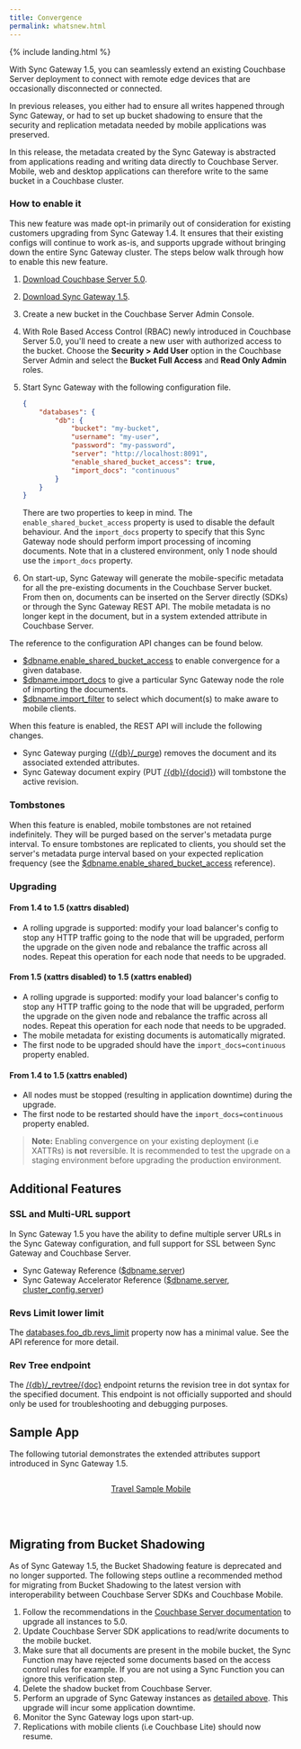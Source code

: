 ```yaml
---
title: Convergence
permalink: whatsnew.html
---
```


{% include landing.html %}

<!--

Plan:

- [x] [GA] Update configuration file [reference](https://developer.couchbase.com/documentation/mobile/current/guides/sync-gateway/config-properties/index.html) (Adam)
	- The backing yaml file must be updated here on the [convergence](https://github.com/couchbaselabs/couchbase-mobile-portal/blob/convergence/configs/20/sg.yaml) branch.

- [x] Provide example config for most common scenario (Adam, *included below*)
	- Can be inserted on the stub [convergence.md](https://github.com/couchbaselabs/couchbase-mobile-portal/blob/convergence/md-docs/_20/guides/sync-gateway/convergence.md) file.
- [ ] [DP2/GA] Compatibility matrix
	- 1.5 will enable convergence if the server is =< 5.0, otherwise will not enable it.
- [ ] [DP2/GA] Conceptual explanation of a server-only application that starts using mobile
	- Provide what is expected from an end user point of view (Sachin)
		1. Pre-deployment planning
			- User creation for mobile users – why? How are these different from server users?
			- Choose an authentication option from the ones available – link to the different portions of the SG guide
			- Choose which documents/buckets would be enabled for convergence (auto-import)
		2. Deployment
			- Create a SG cluster
			- Configuration of SG
			- Configure docs/buckets for mobile enablement/auto-import
		3. Add CBL to mobile application
			- Link to getting started guides on dev portal
	- Provide implementation notes and details (Adam) 
- [ ] [DP2/GA] Conceptual explanation of a mobile-only application that starts using server SDKs.
	- Provide what is expected from an end user point of view (Sachin)
		1. Pre-deployment planning
			- Choose the application development strategy for the server application developed using one of our SDKs.
			- Choose which documents/buckets would be enabled for convergence (auto-import)
		2. Deployment
			- Upgrade CB server cluster to Spock and SG to 2.1
			- Configuration of SG
			- Configure docs/buckets for mobile enablement/auto-import
		3. Impact on mobile app
			- No impact. Call out the compatibility between SG 2.x and CBL 1.x
	- Provide implementation notes and details (Adam)
- [ ] [DP2/GA] Migrating from bucket shadowing.
	- Remove bucket shadowing docs from 1.5 (in 1.4 only)
	- Explain strategy on migrating from bucket shadowing to 1.5
- [ ] [DP2/GA] Release notes for convergence.
	- Improve the process to edit/review release notes. Scope already covered in [#596](https://github.com/couchbaselabs/couchbase-mobile-portal/issues/596) (James)
	Edit the release notes once the process is improved (Adam)

-->

With Sync Gateway 1.5, you can seamlessly extend an existing Couchbase Server deployment to connect with remote edge devices that are occasionally disconnected or connected.

In previous releases, you either had to ensure all writes happened through Sync Gateway, or had to set up bucket shadowing to ensure that the security and replication metadata needed by mobile applications was preserved.

In this release, the metadata created by the Sync Gateway is abstracted from applications reading and writing data directly to Couchbase Server. Mobile, web and desktop applications can therefore write to the same bucket in a Couchbase cluster.

### How to enable it

This new feature was made opt-in primarily out of consideration for existing customers upgrading from Sync Gateway 1.4. It ensures that their existing configs will continue to work as-is, and supports upgrade without bringing down the entire Sync Gateway cluster. The steps below walk through how to enable this new feature.

1. [Download Couchbase Server 5.0](https://www.couchbase.com/downloads).
2. [Download Sync Gateway 1.5](https://www.couchbase.com/downloads?family=Mobile&product=Couchbase%20Sync%20Gateway&edition=Enterprise%20Edition 
).
3. Create a new bucket in the Couchbase Server Admin Console.
4. With Role Based Access Control (RBAC) newly introduced in Couchbase Server 5.0, you'll need to create a new user with authorized access to the bucket. Choose the **Security > Add User** option in the Couchbase Server Admin and select the **Bucket Full Access** and **Read Only Admin** roles.
5. Start Sync Gateway with the following configuration file.

	```json
	{
		"databases": {
			"db": {
				"bucket": "my-bucket",
				"username": "my-user",
				"password": "my-password",
				"server": "http://localhost:8091",
				"enable_shared_bucket_access": true,
				"import_docs": "continuous"
			}
		}
	}
	```
	
	There are two properties to keep in mind. The `enable_shared_bucket_access` property is used to disable the default behaviour. And the `import_docs` property to specify that this Sync Gateway node should perform import processing of incoming documents. Note that in a clustered environment, only 1 node should use the `import_docs` property.

6. On start-up, Sync Gateway will generate the mobile-specific metadata for all the pre-existing documents in the Couchbase Server bucket. From then on, documents can be inserted on the Server directly (SDKs) or through the Sync Gateway REST API. The mobile metadata is no longer kept in the document, but in a system extended attribute in Couchbase Server.

The reference to the configuration API changes can be found below.

- [$dbname.enable\_shared\_bucket\_access](../1.4/guides/sync-gateway/config-properties/index.html#1.5/databases-foo_db-enable_shared_bucket_access) to enable convergence for a given database.
- [$dbname.import\_docs](../1.4/guides/sync-gateway/config-properties/index.html#1.5/databases-foo_db-import_docs) to give a particular Sync Gateway node the role of importing the documents.
- [$dbname.import\_filter](../1.4/guides/sync-gateway/config-properties/index.html#1.5/databases-foo_db-import_filter) to select which document(s) to make aware to mobile clients.

When this feature is enabled, the REST API will include the following changes.

- Sync Gateway purging ([/{db}/_purge](../1.4/references/sync-gateway/admin-rest-api/index.html?v=1.5#/document/post__db___purge)) removes the document and its associated extended attributes.
- Sync Gateway document expiry (PUT [/{db}/{docid}](../1.4/references/sync-gateway/admin-rest-api/index.html?v=1.5#/document/put__db___doc_)) will tombstone the active revision.

### Tombstones

When this feature is enabled, mobile tombstones are not retained indefinitely. They will be purged based on the server's metadata purge interval. To ensure tombstones are replicated to clients, you should set the server's metadata purge interval based on your expected replication frequency (see the [$dbname.enable\_shared\_bucket\_access](../1.4/guides/sync-gateway/config-properties/index.html#1.5/databases-foo_db-enable_shared_bucket_access) reference).

### Upgrading

#### From 1.4 to 1.5 (xattrs disabled)

- A rolling upgrade is supported: modify your load balancer's config to stop any HTTP traffic going to the node that will be upgraded, perform the upgrade on the given node and rebalance the traffic across all nodes. Repeat this operation for each node that needs to be upgraded.
     
#### From 1.5 (xattrs disabled) to 1.5 (xattrs enabled)

- A rolling upgrade is supported: modify your load balancer's config to stop any HTTP traffic going to the node that will be upgraded, perform the upgrade on the given node and rebalance the traffic across all nodes. Repeat this operation for each node that needs to be upgraded.
- The mobile metadata for existing documents is automatically migrated.
- The first node to be upgraded should have the `import_docs=continuous` property enabled.
     
#### From 1.4 to 1.5 (xattrs enabled)

- All nodes must be stopped (resulting in application downtime) during the upgrade.
- The first node to be restarted should have the `import_docs=continuous` property enabled.

> **Note:** Enabling convergence on your existing deployment (i.e XATTRs) is **not** reversible. It is recommended to test the upgrade on a staging environment before upgrading the production environment.

## Additional Features

### SSL and Multi-URL support

In Sync Gateway 1.5 you have the ability to define multiple server URLs in the Sync Gateway configuration, and full support for SSL between Sync Gateway and Couchbase Server.

- Sync Gateway Reference ([$dbname.server](../1.4/guides/sync-gateway/config-properties/index.html#1.5/databases-foo_db-server))
- Sync Gateway Accelerator Reference ([$dbname.server](../1.4/guides/sync-gateway/accelerator.html#1.5/databases-foo_db-server), [cluster_config.server](../1.4/guides/sync-gateway/accelerator.html#1.5/cluster_config-server))

### Revs Limit lower limit

The [databases.foo\_db.revs\_limit](../1.4/guides/sync-gateway/config-properties/index.html#1.5/databases-foo_db-revs_limit) property now has a minimal value. See the API reference for more detail.

### Rev Tree endpoint

The [/{db}/\_revtree/{doc}](../1.4/references/sync-gateway/admin-rest-api/index.html?v=1.5#/document/get__db___revtree__doc_) endpoint returns the revision tree in dot syntax for the specified document. This endpoint is not officially supported and should only be used for troubleshooting and debugging purposes.

## Sample App

The following tutorial demonstrates the extended attributes support introduced in Sync Gateway 1.5.

<div class="dp">
	<div class="tiles">
		<div class="column size-1of2">
			<div class="box">
				<div class="container">
					<a href="http://docs.couchbase.com/tutorials/travel-sample-mobile.html" taget="_blank">
						<p style="text-align: center;">Travel Sample Mobile</p>
					</a>
				</div>
			</div>
		</div>
	</div>
</div>
<br/>
<br/>

## Migrating from Bucket Shadowing

As of Sync Gateway 1.5, the Bucket Shadowing feature is deprecated and no longer supported. The following steps outline a recommended method for migrating from Bucket Shadowing to the latest version with interoperability between Couchbase Server SDKs and Couchbase Mobile.

1. Follow the recommendations in the [Couchbase Server documentation](https://developer.couchbase.com/documentation/server/current/install/upgrade-online.html) to upgrade all instances to 5.0.
2. Update Couchbase Server SDK applications to read/write documents to the mobile bucket.
3. Make sure that all documents are present in the mobile bucket, the Sync Function may have rejected some documents based on the access control rules for example. If you are not using a Sync Function you can ignore this verification step.
4. Delete the shadow bucket from Couchbase Server.
5. Perform an upgrade of Sync Gateway instances as [detailed above](whatsnew.html#upgrading). This upgrade will incur some application downtime.
6. Monitor the Sync Gateway logs upon start-up.
7. Replications with mobile clients (i.e Couchbase Lite) should now resume.
